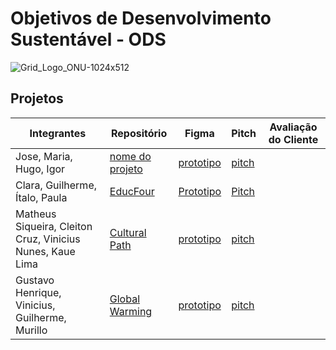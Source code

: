 # Objetivos de Desenvolvimento Sustentável - ODS
![Grid_Logo_ONU-1024x512](https://github.com/fernandoleonid/ODS2023/assets/42476943/a95a668a-5441-4c13-a07c-0872d627cab9)

## Projetos
| Integrantes | Repositório | Figma | Pitch |Avaliação do Cliente |
|---|---|---|---|---|
|Jose, Maria, Hugo, Igor | [nome do projeto](http://github.com) | [prototipo](http://figma.com.br) | [pitch](http://youtube.com)|
|Clara, Guilherme, Ítalo, Paula | [EducFour](https://github.com/believeItalo/Projeto_EducFour) | [Prototipo](https://www.figma.com/file/fs3OMtd84Y9Vs73ii53vpB/EducFour?type=design&t=R09lbk9w4ESpwyoL-0) | [Pitch](https://youtu.be/DE7cfPN3zc0)|
|Matheus Siqueira, Cleiton Cruz, Vinicius Nunes, Kaue Lima | [Cultural Path](https://github.com/MKCV-CO) | [prototipo](https://www.figma.com/file/5QrcmwM2QXbN42xMGfKBoz/Cultural-Path?type=design&node-id=0%3A1&t=cxNijrUUUrnQXlki-1) | [pitch](https://www.youtube.com/watch?v=jt4HQs3xQeY)|
Gustavo Henrique,  Vinicius, Guilherme, Murillo | [Global Warming](https://github.com/GustavoHenriqueProjects/ProjectDreamChockFrontOnline) | [prototipo](https://www.figma.com/file/Tg8QzbpOen97Uwh3JzhkW0/Global-Warming?type=design&node-id=0%3A1&t=QsziBFNf5wfmxnYU-1) | [pitch](https://www.canva.com/design/DAFmAASXlxU/Tb7CuVCenbnu82F-_lK8bw/edit?utm_content=DAFmAASXlxU&utm_campaign=designshare&utm_medium=link2&utm_source=sharebutton)|